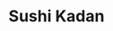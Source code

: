 ---
layout: place
title: "Sushi Kadan"
permalink: /texas/carrollton/sushi-kadan.html
stateAbbr: TX
stateName: Texas
cityName: Carrollton
seo:
  name: "Sushi Kadan"
  type: Restaurant
  links: https://sushi-kadan.com/
description: "Looking for sushi in Carrollton, Texas? Check out Sushi Kadan for a delightful Japanese dining experience. Enjoy a variety of sushi and other dishes in a wel..."
place_id: ChIJH_ugWdUlTIYRZ1cNtufHHBA
photos:
  - name: >-
      places/ChIJH_ugWdUlTIYRZ1cNtufHHBA/photos/AeeoHcLenNTi41P7gORxxllM2R4LZWdnyOYM_AJWsAYtYu8Cz7xTtnS8FyrtDi6MQK0QbwRv_Rd6uOr1UeN5OdnIEzxSGSgHQP-2IM2TYjmy0igMdVC0nK-FONFv_-7Km5jINQjdP8gGhQvBkRbXBkjxqSGzcxiXkXG3hG4xhTFkb0a5WvHllhQH3jgRtLWuNMH3N-76TQx44cG3aGfc8zX8J-7TqdijavLPj_y4hIrut2QuMYyMGvuHakTMu6HwKlzjp01E57G_AK_3xGRxCPBfamopCDdq6R8sWZn04BZFKS9aL8z8MgmCD25lBsfqIIW8StulSw7nMrv4OU4umcSrqOI0CtcRLkZrk6oGU3rtc6Uqb208YXwIYjUsWGG4ZxLXS3dFPGBF8dwjnESSb4YStsY_iJbmEncIZtKzlXlzrA_evoNk
    widthPx: 1080
    heightPx: 1920
    authorAttributions:
      - displayName: Jose Herrera
        uri: https://maps.google.com/maps/contrib/105739844376101728626
        photoUri: >-
          https://lh3.googleusercontent.com/a/ACg8ocKAF4Z6U6LeaR-aoLl_viUGPqTTR0FlUk0upzIl-Ywlmi7JyA=s100-p-k-no-mo
    flagContentUri: >-
      https://www.google.com/local/imagery/report/?cb_client=maps_api_places.places_api&image_key=!1e10!2sCIHM0ogKEICAgICJqMmxqgE&hl=en-US
    googleMapsUri: >-
      https://www.google.com/maps/place//data=!3m4!1e2!3m2!1sCIHM0ogKEICAgICJqMmxqgE!2e10!4m2!3m1!1s0x864c25d559a0fb1f:0x101cc7e7b60d5767
  - name: >-
      places/ChIJH_ugWdUlTIYRZ1cNtufHHBA/photos/AeeoHcIAYZlwBzNUcEETiGp555clSYRsNtYsNm6pqOdiopcJXLXGP62G-w1Kx-IjhjBpJEfxDZYvUS5R1-R1PtsH5bCTTBtYhuOd5D3kjMzLUNGL1VUySPqUVzSVNZMxK8kkPP-ncbmcOUBV3GP_JfnX4NjLaDFg62Fnk0RAEvyRx43wVbZgFSjxpK6-UEB2-uuVZDm4-rm5uZcxeCBNBNKXOd1h59oCxlyWLppDyGOCD6qP3cs5PyuPnkw-bR_tqpfVUXTYR889WL0z9-bLSyz-_K0ljsKVoFwbE5dMzYT86azbyO799BWinwwBJ_xoiuqUtSNncP5zlaDK4EUglyavudY_fC25xDCLCJv4gkdivfqzqgFgRa1SNXI6MhjxwfF8mM4laOXZIgyUFM0Rr91g40u9SodlbkPxr3Yiu-r4eG-ryrQ
    widthPx: 4032
    heightPx: 3024
    authorAttributions:
      - displayName: Yulma
        uri: https://maps.google.com/maps/contrib/110932186026724112834
        photoUri: >-
          https://lh3.googleusercontent.com/a-/ALV-UjVxYKzWWXq9AsDR1vMWowKnELFgcyD6VeXW5_V57osC7QPjzxdb=s100-p-k-no-mo
    flagContentUri: >-
      https://www.google.com/local/imagery/report/?cb_client=maps_api_places.places_api&image_key=!1e10!2sCIHM0ogKEICAgICDicOWngE&hl=en-US
    googleMapsUri: >-
      https://www.google.com/maps/place//data=!3m4!1e2!3m2!1sCIHM0ogKEICAgICDicOWngE!2e10!4m2!3m1!1s0x864c25d559a0fb1f:0x101cc7e7b60d5767
  - name: >-
      places/ChIJH_ugWdUlTIYRZ1cNtufHHBA/photos/AeeoHcJdS3S8eTXBUCRgteT71mpw3z76DLNsqde3rKUD-A1eJb2-rEGSEjI94ssAfb_wHB1YTPuj4vqM-DcF1qd85QBR8iA3N38-78wPj4HjlbP4w6Cz_7PXJ3-YZqJpiOmw2kB6j8tvom0q_OgLTGSYqA6C_wwy5Y2XQxcuW1b5x-A8T_KYXgNoz5IePBFpst7CXS6x5OlR-GbIYZW2Kn6XnScFyx9ZTa_CUQT9uzq9ttpCN8WBOeQlsdL2a4JtmBED7kac8USt4oh14KNfPNnf_nzGO-xonytPANXd6Cfcg3rhYdVJfdzufWxw4Tsz55gD2qCPGBVNFu5TweQDTNk1eWkbbtezoAUB2eKkWIAoiTyocXp5oSW2V4zlSj9HJMuKlq5ES3UPzK8vcFtXjQ0AiVkgeEKCAiapuUHUw0N_mKJ3_Q
    widthPx: 4032
    heightPx: 3024
    authorAttributions:
      - displayName: Engimar Correia
        uri: https://maps.google.com/maps/contrib/109707448116325212718
        photoUri: >-
          https://lh3.googleusercontent.com/a/ACg8ocKGEVViyH1kE4KuUgDhsjPt3c7yPxegP01y5r9sW4PVoYQ9sF0=s100-p-k-no-mo
    flagContentUri: >-
      https://www.google.com/local/imagery/report/?cb_client=maps_api_places.places_api&image_key=!1e10!2sCIHM0ogKEICAgID7--DpKw&hl=en-US
    googleMapsUri: >-
      https://www.google.com/maps/place//data=!3m4!1e2!3m2!1sCIHM0ogKEICAgID7--DpKw!2e10!4m2!3m1!1s0x864c25d559a0fb1f:0x101cc7e7b60d5767
  - name: >-
      places/ChIJH_ugWdUlTIYRZ1cNtufHHBA/photos/AeeoHcLn9edBW0u94snefYThhOhBZnGbIh1cR4L5eNc7MssqAJ_zNYsD9n7SuM9Q7EyUphEedleWzCtjX_Uh7XhIuOcJZfucsgNaYrG5o_iCl_pEylXGbIbsSZMTA5m1CERts6TEcGN68ivW3V4fyO9FUa9uNq3B9lMSHq14T6TcYxWrgiOlAPvbWF0xX7bbQflRlBwOwLWaGOwbQrPW04vSZxGvxpNwewHzzq3sS2LNrMAfUU3rDLluyfnuPyCc1XBA-g-s0XgV5RrV9zDMoWlGmZDOu8m1wx8nW_lSGHSziu1YXSlAzMfKa7EcaHBnESAr9Y77bWHS5bo_Xhs3Aol_dV9zThj4xtw8BNgLUD54ly9zO23S6bLFjoxeA4o0tjRkbJml0sCTfJoHTbrpvoyicswsV7Tt_DEckFDJe25WaU041O-w
    widthPx: 3600
    heightPx: 4800
    authorAttributions:
      - displayName: Salman Zindani
        uri: https://maps.google.com/maps/contrib/105711605574811914480
        photoUri: >-
          https://lh3.googleusercontent.com/a-/ALV-UjViOaQr2mHwdRmgDhWS4tSfM43filwMeaWNkwN3ep7JMnlvLMthig=s100-p-k-no-mo
    flagContentUri: >-
      https://www.google.com/local/imagery/report/?cb_client=maps_api_places.places_api&image_key=!1e10!2sCIHM0ogKEICAgID3gdjIogE&hl=en-US
    googleMapsUri: >-
      https://www.google.com/maps/place//data=!3m4!1e2!3m2!1sCIHM0ogKEICAgID3gdjIogE!2e10!4m2!3m1!1s0x864c25d559a0fb1f:0x101cc7e7b60d5767
  - name: >-
      places/ChIJH_ugWdUlTIYRZ1cNtufHHBA/photos/AeeoHcI1Ct2EsFp5Fu3E3nXG9gpNKFoHRRrko15SQuRLv0IgDW3umem2gZr8pq7h8cXZwpYaFhCI9iiZvxJNCU_-K5WfXrkYragEhzn3bm5j0jtjyNFekbPPW_Owj-QtYXpNJZwk7E8M7L2pcJlzkV30FNJQqKo-72vbZzJeohw-JcebbSInBDpyPYEoVKEkZbZMWCiqzWaT27hC927TjfkG6ZLlosbRTuwCK2Q_ayvNMipf--eolJFqX5K9Tkyf03n3vN5qu40vs6j1GOyud6DWizNHLSnLx2yUDVqcEcs1VPMH61iezmdqbcAlr4vtmGGzLg3IgE0sO_qviHrkoua0hskJfA4DAXfPxYRT4cF8sAAka79X2J7OQWyslOIKTnxmi3eoij2OWHxaNdf6W5rMFiFCI0T1G8ECwTLbGhctp_P8F189
    widthPx: 3024
    heightPx: 4032
    authorAttributions:
      - displayName: Uffan Quraishi
        uri: https://maps.google.com/maps/contrib/110553230548448693624
        photoUri: >-
          https://lh3.googleusercontent.com/a-/ALV-UjX7mr0a4QQytB4ekoJLfEXmpurV1W5qCk81zoOjSp-rxmyI0dsv=s100-p-k-no-mo
    flagContentUri: >-
      https://www.google.com/local/imagery/report/?cb_client=maps_api_places.places_api&image_key=!1e10!2sCIHM0ogKEICAgMCAjf3w7wE&hl=en-US
    googleMapsUri: >-
      https://www.google.com/maps/place//data=!3m4!1e2!3m2!1sCIHM0ogKEICAgMCAjf3w7wE!2e10!4m2!3m1!1s0x864c25d559a0fb1f:0x101cc7e7b60d5767
  - name: >-
      places/ChIJH_ugWdUlTIYRZ1cNtufHHBA/photos/AeeoHcKKCLDIQHn4rl8VM-ddGXCFx5XPmITPSrSqfZr3uozUAeqprmwRUoec__O2eVvi7KtJ0s39ZhoUd3ZxXoW3RCxhN5OOLTpm5X0cJOQi4ixuLHPNJvpyeBsQv--Dw090PtDsEHFA22Km4BL4pVzSHEcY93vBQGhO6pVV9K8HQvUzaOSeRETRtA_gHy5u5iHmLqWLHDUEknY90CjnDUMxK9OGYOvQE3l1OsDc5-va8bnlfW8aU_s1v40recnDfFBr4Ao3bTf2mgWoU2GMm4vIboTkUlWShFbNrn6tlFOVTkQML5zXMLRHRRh6Ve1nHk0q8Ed0-ReLs6jOq4pjNMWfyyvuuQcx73UK_9wyu-Ry8K70nNwxh71n2y00bHZuAg3DaYYCruKpCptNRb_MzY-xB4i3Qn2Ox-F4zcp-RGMxn8UPtLOe
    widthPx: 3024
    heightPx: 4032
    authorAttributions:
      - displayName: Naresh “NK”
        uri: https://maps.google.com/maps/contrib/112445730005960771914
        photoUri: >-
          https://lh3.googleusercontent.com/a/ACg8ocLrPGTnH4jHoXH-MOv-0eS5-RzgbBapA5mrdpVhWDvX4gy-tgh7=s100-p-k-no-mo
    flagContentUri: >-
      https://www.google.com/local/imagery/report/?cb_client=maps_api_places.places_api&image_key=!1e10!2sCIHM0ogKEICAgID_y8yfrAE&hl=en-US
    googleMapsUri: >-
      https://www.google.com/maps/place//data=!3m4!1e2!3m2!1sCIHM0ogKEICAgID_y8yfrAE!2e10!4m2!3m1!1s0x864c25d559a0fb1f:0x101cc7e7b60d5767
  - name: >-
      places/ChIJH_ugWdUlTIYRZ1cNtufHHBA/photos/AeeoHcJvxUJPklDcysUo-smnPp6DSLY0aQ6Fd8A35qQLfUAuxphcBTw_BbqOYD31KEUdl9OiiIYtx8JFvs27_J8D5p7MRvq-nIpbXCbMbXW47ATZBUiKqJw_csnEIDThUr3eeiY3xIw5PGxq9AGBsVfIXyyB6Na6qgPKtIJygShd8ChaLLOwXvdDkXTMrtjzo6X6oKoq3ZVnk2Q22ys9hE98RwlfqTqKHiUYpq-sBVQrFUp2URKwhTnJ4gyt9CYSm8IuZFsngVEtylWAVkz9wDkW2qBS4OO1DQle_wwlgP_SIhUMt6xH_aIFQ6LHzSuKgWOJ88HT4M_ty88Rnaik3UbxG2TXmfNJxnJmpzuOT1i2RD08vcep4Aspp80096_AIJGcOjdApvIOu7Ud9poUlWTomPa4VrpCAQRtgMbE-KbXufsWyGI
    widthPx: 3758
    heightPx: 2793
    authorAttributions:
      - displayName: Ancelin George-Eugin
        uri: https://maps.google.com/maps/contrib/109843268329523811502
        photoUri: >-
          https://lh3.googleusercontent.com/a-/ALV-UjXK2bwxyK3BXqdJdZx9sn43qKUoPtgir-O40hApldrTfcF9yzwY=s100-p-k-no-mo
    flagContentUri: >-
      https://www.google.com/local/imagery/report/?cb_client=maps_api_places.places_api&image_key=!1e10!2sCIHM0ogKEICAgICLoMX7gwE&hl=en-US
    googleMapsUri: >-
      https://www.google.com/maps/place//data=!3m4!1e2!3m2!1sCIHM0ogKEICAgICLoMX7gwE!2e10!4m2!3m1!1s0x864c25d559a0fb1f:0x101cc7e7b60d5767
  - name: >-
      places/ChIJH_ugWdUlTIYRZ1cNtufHHBA/photos/AeeoHcJ_x6BZ8v0tgwhEBvCvlBNqoFBTv6cvRHuxSv8xs9V21hmbx4bbTef8NlpCObGHBm1E9Q8ugH2nmEEGoARSNFu5QLrIhvmTysY_FGN8B_gRY914gjHI0bXtJVa5o6G7j7LoNyNuxfaLIyWz7h0aOe_Ix4woDAZ_ewFLoff_wHpN9FApj7diaGQMpyrLPt3x7WezIywKa3JyIb4weidbLntmqrouiNBhg0q9p5iGKS_3CcsIeiIZQxt8a8sOK3nPgeYX09AMvy4vDTNcAxd1aT9yOQ8hdUf_VCkdBLyrN18lXvxN3vf2gFofv_ziYPZivswE0VWQ-7_ajVB4yg98TF2KqvzHc7FIJrgk45vHGtfdYy29D5gB9blqfEK2QLtWG7_ic0e1656EBG0_tPKpA6FLAusFgjDhtb-ADNo5WKm0nSg
    widthPx: 3024
    heightPx: 4032
    authorAttributions:
      - displayName: Kelly Ray
        uri: https://maps.google.com/maps/contrib/104264366734696073985
        photoUri: >-
          https://lh3.googleusercontent.com/a-/ALV-UjW_jxtWuZoD52rcKkC3qXokS6kREMrxqmmnEu9FWQfbaHXbeSQD=s100-p-k-no-mo
    flagContentUri: >-
      https://www.google.com/local/imagery/report/?cb_client=maps_api_places.places_api&image_key=!1e10!2sCIHM0ogKEICAgIC1koP9ywE&hl=en-US
    googleMapsUri: >-
      https://www.google.com/maps/place//data=!3m4!1e2!3m2!1sCIHM0ogKEICAgIC1koP9ywE!2e10!4m2!3m1!1s0x864c25d559a0fb1f:0x101cc7e7b60d5767
  - name: >-
      places/ChIJH_ugWdUlTIYRZ1cNtufHHBA/photos/AeeoHcIZuxSl2GxKvcFqNqjry_qnQSMiLIq2hQHVgVDHl2USyivqbgGUDHbaPz5kgqMqrXzyHx4kVn9hqMwNckJzjumNyPx7Q9wOKFZ-i078YZxsC4bXwzOlt3D0821vRqgWVs5uX98jRke1CztG3J5ZPk2ORqZuBRbrq3V6aaMxq16NKpnVf0cMJrDZaxT7sjCN9DEBFQvYeSJk4_y5b5Oa7ZzcG6ErJQkB4hPqSYeYzqrk5p67eBtVXW1TVJMw0XXyiFglCsou43HOReNxx30ms0Rvj-8j31WpS0z54gUhd4TxUfNJOrvXp1sW424QB_UH7PEeWGV-Tlb0vOww4B0E56WYxj-rhUIfTxAZU6HmfzxdCvAGeGE9KPkuUdlBYSX6hoODE1owLEZMkOw30SEcNUGS3lLbA4BT_vHHZUzadSC3_paB
    widthPx: 4032
    heightPx: 2789
    authorAttributions:
      - displayName: nona brega
        uri: https://maps.google.com/maps/contrib/110481377520637223801
        photoUri: >-
          https://lh3.googleusercontent.com/a/ACg8ocK_42a91a5io5-utJJqr4D7taRCJZ75bW1YZGzqTs3hf6AyPA=s100-p-k-no-mo
    flagContentUri: >-
      https://www.google.com/local/imagery/report/?cb_client=maps_api_places.places_api&image_key=!1e10!2sCIHM0ogKEICAgIDjnq3siAE&hl=en-US
    googleMapsUri: >-
      https://www.google.com/maps/place//data=!3m4!1e2!3m2!1sCIHM0ogKEICAgIDjnq3siAE!2e10!4m2!3m1!1s0x864c25d559a0fb1f:0x101cc7e7b60d5767
  - name: >-
      places/ChIJH_ugWdUlTIYRZ1cNtufHHBA/photos/AeeoHcI0pvH2ECOHJygkOSfabTF_RHenhFE_97juWgJp0Nujkrh4gWIM1uEU9LUamm0TBGO-SstCa8oFTvj-W1-idn8KUGzMadQ8gAp9pj48eITTEDcA827uh-xc6MAqbtRX5Aib3ccBEQ7G3juHfPDKhY2boMKEC6Bi4CK5RoB2Y9D-3XHGAMNsyzGAAh2W0vfzgE-p-Vs4aeeEt4Kig3K6pcwQk2M9WuNNFt24XZkpNACmHKKsk07T9U_RSxgvkgO3XlK2W1eRgED-iFeYUrpL97UFZasb5E9QfvJmo5zdVtpfGWQ8dWRQK6D1sDinmQKUoXJ0p1K_olZfYsbOHr7JpCs_uG_ybn24RFh1wgyLFt1iHcVJtXSrvwk1CCudxx465tfP6s4dK6ZVln5IGyGOjoysw8tTwuWLcjkzv8nfySHzsA
    widthPx: 3024
    heightPx: 4032
    authorAttributions:
      - displayName: Johnny K
        uri: https://maps.google.com/maps/contrib/106111596439640467058
        photoUri: >-
          https://lh3.googleusercontent.com/a-/ALV-UjVURng7UasgFZv5LZvxC1iUAYBTqEFsT4FqN8UE18Im31DFmKYafQ=s100-p-k-no-mo
    flagContentUri: >-
      https://www.google.com/local/imagery/report/?cb_client=maps_api_places.places_api&image_key=!1e10!2sCIHM0ogKEICAgICs67z9fg&hl=en-US
    googleMapsUri: >-
      https://www.google.com/maps/place//data=!3m4!1e2!3m2!1sCIHM0ogKEICAgICs67z9fg!2e10!4m2!3m1!1s0x864c25d559a0fb1f:0x101cc7e7b60d5767
address: 3052 Old Denton Rd, Carrollton, TX 75007, USA
street: 3052 Old Denton Rd
city: Carrollton
state: TX
zip: '75007'
country: USA
neighborhood: North Central
latitude: '32.998253'
longitude: '-96.909368'
accessibility_options:
  wheelchairAccessibleParking: true
  wheelchairAccessibleEntrance: true
  wheelchairAccessibleRestroom: true
  wheelchairAccessibleSeating: true
business_status: OPERATIONAL
name: Sushi Kadan
google_maps_links:
  directionsUri: >-
    https://www.google.com/maps/dir//''/data=!4m7!4m6!1m1!4e2!1m2!1m1!1s0x864c25d559a0fb1f:0x101cc7e7b60d5767!3e0
  placeUri: https://maps.google.com/?cid=1161022601960445799
  writeAReviewUri: >-
    https://www.google.com/maps/place//data=!4m3!3m2!1s0x864c25d559a0fb1f:0x101cc7e7b60d5767!12e1
  reviewsUri: >-
    https://www.google.com/maps/place//data=!4m4!3m3!1s0x864c25d559a0fb1f:0x101cc7e7b60d5767!9m1!1b1
  photosUri: >-
    https://www.google.com/maps/place//data=!4m3!3m2!1s0x864c25d559a0fb1f:0x101cc7e7b60d5767!10e5
primary_type: Sushi Restaurant
opening_hours:
  regular: null
  current: null
secondary_opening_hours:
  regular:
    weekdayDescriptions: null
    type: null
  current:
    weekdayDescriptions: null
    type: null
phone: (469) 289-6555
price_level: PRICE_LEVEL_MODERATE
price_range: $20 &ndash; $30
rating: '4.3'
rating_count: 1437
website: https://sushi-kadan.com/
reviews: null
parking_options: null
payment_options: null
allow_dogs: null
curbside_pickup: null
delivery: null
dine_in: null
good_for_children: null
good_for_groups: null
good_for_sports: null
live_music: null
menu_for_children: null
outdoor_seating: null
reservable: null
restroom: null
serves_beer: null
serves_breakfast: null
serves_brunch: null
serves_cocktails: null
serves_coffee: null
serves_dinner: null
serves_dessert: null
serves_lunch: null
serves_vegetarian_food: null
serves_wine: null
takeout: null
summary: null

---